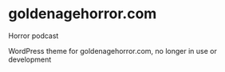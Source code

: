 # goldenagehorror.com
Horror podcast

WordPress theme for goldenagehorror.com, no longer in use or development
